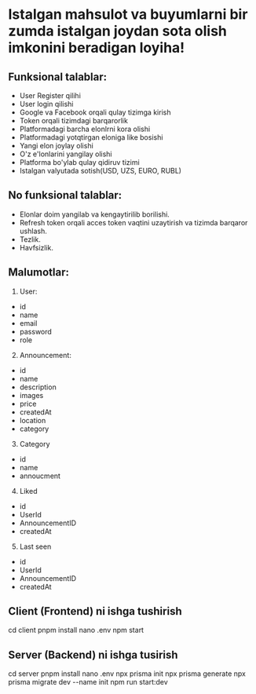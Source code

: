 # Istalgan mahsulot va buyumlarni bir zumda istalgan joydan sota olish imkonini beradigan loyiha!

## Funksional talablar:

- User Register qilihi
- User login qilishi
- Google va Facebook orqali qulay tizimga kirish
- Token orqali tizimdagi barqarorlik
- Platformadagi barcha elonlrni kora olishi
- Platformadagi yotqtirgan eloniga like bosishi
- Yangi elon joylay olishi
- O'z e'lonlarini yangilay olishi
- Platforma bo'ylab qulay qidiruv tizimi
- Istalgan valyutada sotish(USD, UZS, EURO, RUBL)

## No funksional talablar:

- Elonlar doim yangilab va kengaytirilib borilishi.
- Refresh token orqali acces token vaqtini uzaytirish va tizimda barqaror ushlash.
- Tezlik.
- Havfsizlik.

## Malumotlar:

1. User:

- id
- name
- email
- password
- role

2. Announcement:

- id
- name
- description
- images
- price
- createdAt
- location
- category

3. Category

- id
- name
- annoucment

4. Liked

- id
- UserId
- AnnouncementID
- createdAt

5. Last seen

- id
- UserId
- AnnouncementID
- createdAt


## Client (Frontend) ni ishga tushirish

cd client
pnpm install 
nano .env 
npm  start

## Server (Backend) ni ishga tusirish

cd server
pnpm install
nano .env 
npx prisma init 
npx prisma generate 
npx prisma migrate dev --name init 
npm run start:dev 
